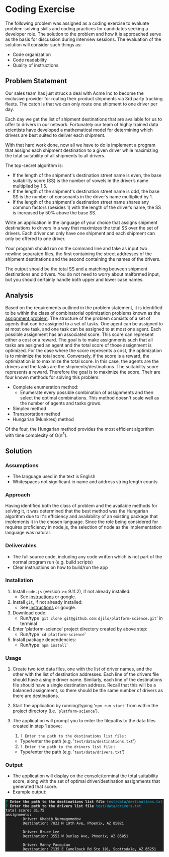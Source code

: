 # Coding Exercise

The following problem was assigned as a coding exercise to evaluate problem-solving skills and coding practices for candidates seeking a developer role. The solution to the problem and how it is approached serve as the basis for discussion during interview sessions. The evaluation of the solution will consider such things as:

- Code organization
- Code readability
- Quality of instructions

## Problem Statement

Our sales team has just struck a deal with Acme Inc to become the exclusive provider for routing their product shipments via 3rd party trucking fleets. The catch is that we can only route one shipment to one driver per day.

Each day we get the list of shipment destinations that are available for us to offer to drivers in our network. Fortunately our team of highly trained data scientists have developed a mathematical model for determining which drivers are best suited to deliver each shipment.

With that hard work done, now all we have to do is implement a program that assigns each shipment destination to a given driver while maximizing the total suitability of all shipments to all drivers.

The top-secret algorithm is:

- If the length of the shipment's destination street name is even, the base suitability score (SS) is the number of vowels in the driver’s name multiplied by 1.5.
- If the length of the shipment's destination street name is odd, the base SS is the number of consonants in the driver’s name multiplied by 1.
- If the length of the shipment's destination street name shares any common factors (besides 1) with the length of the driver’s name, the SS is increased by 50% above the base SS.

Write an application in the language of your choice that assigns shipment destinations to drivers in a way that maximizes the total SS over the set of drivers. Each driver can only have one shipment and each shipment can only be offered to one driver. 

Your program should run on the command line and take as input two newline separated files, the first containing the street addresses of the shipment destinations and the second containing the names of the drivers.

The output should be the total SS and a matching between shipment destinations and drivers. You do not need to worry about malformed input, but you should certainly handle both upper and lower case names.

## Analysis

Based on the requirements outlined in the problem statement, it is identified to be within the class of combinatorial optimization problems known as the [assignment problem](https://en.wikipedia.org/wiki/Assignment_problem). The structure of the problem consists of a set of agents that can be assigned to a set of tasks. One agent can be assigned to at most one task, and one task can be assigned to at most one agent. Each possible assignment has an associated score. This score can represent either a cost or a reward. The goal is to make assignments such that all tasks are assigned an agent and the total score of those assignment is optimized. For the case where the score represents a cost, the optimization is to minimize the total score. Conversely, if the score is a reward, the optimization is to maximize the total score. In this case, the agents are the drivers and the tasks are the shipments/destinations. The suitability score represents a reward. Therefore the goal is to maximize the score. Their are four known methods for solving this problem:

- Complete enumeration method:
  - Enumerate every possible combination of assignments and then select the optimal combinations. This method doesn't scale well as the number of agents and tasks grows.
- Simplex method
- Transportation method
- Hungarian (Munkres) method

Of the four, the Hungarian method provides the most efficient algorithm with time complexity of O(n<sup>3</sup>).  

## Solution

### Assumptions

- The language used in the text is English
- Whitespaces not significant in name and address string length counts

### Approach

Having identified both the class of problem and the available methods for solving it, it was determined that the best method was the Hungarian algorithm due to it's efficiency and availability of an existing package that implements it in the chosen language. Since the role being considered for requires proficiency in node.js, the selection of node as the implementation language was natural.

### Deliverables

- The full source code, including any code written which is not part of the normal program run (e.g. build scripts)
- Clear instructions on how to build/run the app

### Installation

1. Install `node.js` (version >= 9.11.2), if not already installed:
   - See [instructions](https://nodejs.org/en/download/package-manager/) or google.
2. Install `git`, if not already installed:
   - See [instructions](https://git-scm.com/book/en/v2/Getting-Started-Installing-Git) or google.
3. Download code:
   - Run/type '`git clone git@github.com:djilo/platform-science.git`' in terminal 
4. Enter 'platform-science' project directory created by above step:
   - Run/type '`cd platform-science`'
5. Install package dependencies:
   - Run/type '`npm install`'

### Usage

1. Create two text data files, one with the list of driver names, and the other with the list of destination addresses. Each line of the drivers file should have a single driver name. Similarly, each line of the destinations file should have a single destination address. Recall that this will be a balanced assignment, so there should be the same number of drivers as there are destinations.

2. Start the application by running/typing '`npm run start`' from within the project directory (i.e. '`platform-science`').

3. The application will prompt you to enter the filepaths to the data files created in step 1 above:

   1.  `? Enter the path to the destinations list file` :
      - Type/enter the path (e.g. '`test/data/destinations.txt`')

   2.  `? Enter the path to the drivers list file` :
      - Type/enter the path (e.g. '`test/data/drivers.txt`')

### Output

- The application will display on the console/terminal the total suitability score, along with the set of optimal driver/destination assignments that generated that score.
- Example output:

![Example output](img/ExampleOutput.png?raw=true)

